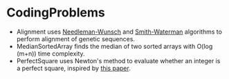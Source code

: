 # CodingProblems
- Alignment uses [Needleman-Wunsch](https://en.wikipedia.org/wiki/Needleman%E2%80%93Wunsch_algorithm) and [Smith-Waterman](https://en.wikipedia.org/wiki/Smith%E2%80%93Waterman_algorithm) algorithms to perform alignment of genetic sequences.
- MedianSortedArray finds the median of two sorted arrays with O(log (m+n)) time complexity.
- PerfectSquare uses Newton's method to evaluate whether an integer is a perfect square, inspired by [this paper](https://math.mit.edu/~stevenj/18.335/newton-sqrt.pdf).
